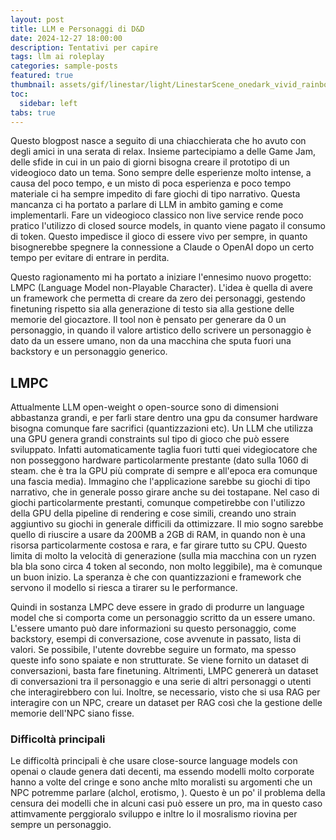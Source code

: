 ```yaml
---
layout: post
title: LLM e Personaggi di D&D
date: 2024-12-27 18:00:00
description: Tentativi per capire
tags: llm ai roleplay
categories: sample-posts
featured: true
thumbnail: assets/gif/linestar/light/LinestarScene_onedark_vivid_rainbow_f0ead6.gif
toc:
  sidebar: left
tabs: true
---
```


Questo blogpost nasce a seguito di una chiacchierata che ho avuto con degli amici in una serata di relax.
Insieme partecipiamo a delle Game Jam, delle sfide in cui in un paio di giorni bisogna creare il prototipo di un videogioco dato un tema.
Sono sempre delle esperienze molto intense, a causa del poco tempo, e un misto di poca esperienza e poco tempo materiale ci ha sempre impedito di fare giochi di tipo narrativo.
Questa mancanza ci ha portato a parlare di LLM in ambito gaming e come implementarli.
Fare un videogioco classico non live service rende poco pratico l'utilizzo di closed source models, in quanto viene pagato il consumo di token. Questo impedisce il gioco di essere vivo per sempre, in quanto bisognerebbe spegnere la connessione a Claude o OpenAI dopo un certo tempo per evitare di entrare in perdita.

Questo ragionamento mi ha portato a iniziare l'ennesimo nuovo progetto: LMPC (Language Model non-Playable Character).
L'idea è quella di avere un framework che permetta di creare da zero dei personaggi, gestendo finetuning rispetto sia alla generazione di testo sia alla gestione delle memorie del giocaztore.
Il tool non è pensato per generare da 0 un personaggio, in quando il valore artistico dello scrivere un personaggio è dato da un essere umano, non da una macchina che sputa fuori una backstory e un personaggio generico.

## LMPC
Attualmente LLM open-weight o open-source sono di dimensioni abbastanza grandi, e per farli stare dentro una gpu da consumer hardware bisogna comunque fare sacrifici (quantizzazioni etc).
Un LLM che utilizza una GPU genera grandi constraints sul tipo di gioco che può essere sviluppato. Infatti automaticamente taglia fuori tutti quei videgiocatore che non posseggono hardware particolarmente prestante (dato sulla 1060 di steam. che è tra la GPU più comprate di sempre e all'epoca era comunque una fascia media).
Immagino che l'applicazione sarebbe su giochi di tipo narrativo, che in generale posso girare anche su dei tostapane.
Nel caso di giochi particolarmente prestanti, comunque competirebbe con l'utilizzo della GPU della pipeline di rendering e cose simili, creando uno strain aggiuntivo su giochi in generale difficili da ottimizzare.
Il mio sogno sarebbe quello di riuscire a usare da 200MB a 2GB di RAM, in quando non è una risorsa particolarmente costosa e rara, e far girare tutto su CPU.
Questo limita di molto la velocità di generazione (sulla mia macchina con un ryzen bla bla sono circa 4 token al secondo, non molto leggibile), ma è comunque un buon inizio.
La speranza è che con quantizzazioni e framework che servono il modello si riesca a tirarer su le performance.

Quindi in sostanza LMPC deve essere in grado di produrre un language model che si comporta come un personaggio scritto da un essere umano. L'essere umanto può dare informazioni su questo personaggio, come backstory, esempi di conversazione, cose avvenute in passato, lista di valori. Se possibile, l'utente dovrebbe seguire un formato, ma spesso queste info sono spaiate e non strutturate.
Se viene fornito un dataset di conversazioni, basta fare finetuning. Altrimenti, LMPC genererà un dataset di conversazioni tra il personaggio e una serie di altri personaggi o utenti che interagirebbero con lui. 
Inoltre, se necessario, visto che si usa RAG per interagire con un NPC, creare un dataset per RAG così che la gestione delle memorie dell'NPC siano fisse.

### Difficoltà principali
Le difficoltà principali è che usare close-source language models con openai o claude genera dati decenti, ma essendo modelli molto corporate hanno a volte del cringe e sono anche  mlto moralisti su argomenti che un NPC potremme parlare (alchol, erotismo, ). Questo è un po' il problema della censura dei modelli che in alcuni casi può essere un pro, ma in questo caso attimvamente perggioralo sviluppo e inltre lo il mosralismo riovina per sempre un personaggio.